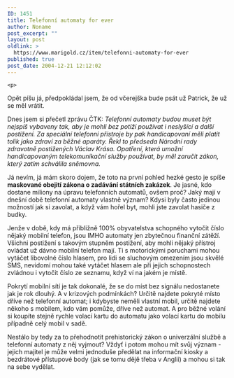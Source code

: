 ```yaml
---
ID: 1451
title: Telefonní automaty for ever
author: Noname
post_excerpt: ""
layout: post
oldlink: >
  https://www.marigold.cz/item/telefonni-automaty-for-ever
published: true
post_date: 2004-12-21 12:12:02
---
```

	<p>
Opět píšu já, předpokládal jsem, že od včerejška bude psát už Patrick, že už se měl vrátit.</p>
<p>
Dnes jsem si přečetl zprávu ČTK: <span style="font-style: italic;">Telefonní automaty budou muset být nejspíš vybaveny tak, aby je mohli bez potíží používat i neslyšící a další postižení. Za speciální telefonní přístroje by pak handicapovaní měli platit tolik jako zdraví za běžné aparáty. Řekl to předseda Národní rady zdravotně postižených Václav Krása. Opatření, která umožní handicapovaným telekomunikační služby používat, by měl zaručit zákon, který zatím schválila sněmovna.</span></p>
<p>
Já nevím, já mám skoro dojem, že toto na první pohled hezké gesto je spíše <span style="font-weight: bold;">maskované obejití zákona o zadávání státních zakázek</span>. Je jasné, kdo dostane miliony na úpravu telefonních automatů, ovšem proč? Jaký mají v dnešní době telefonní automaty vlastně význam? Kdysi byly často jedinou možností jak si zavolat, a když vám hořel byt, mohli jste zavolat hasiče z budky.</p>
<p>
Jenže v době, kdy má přibližně 100% obyvatelstva schopného vytočit číslo nějaký mobilní telefon, jsou IMHO automaty jen zbytečnou finanční zátěží. Všichni postižení s takovým stupněm postižení, aby mohli nějaký přístroj ovládat už dávno mobilní telefon mají. Ti s motorickými poruchami mohou vytáčet libovolné číslo hlasem, pro lidi se sluchovým omezením jsou skvělé SMS, nevidomí mohou také vytáčet hlasem ale při jejich schopnostech zvládnou i vytočit číslo ze seznamu, když ví na jakém je místě.</p>
<p>
Pokrytí mobilní sítí je tak dokonalé, že se do míst bez signálu nedostanete jak je rok dlouhý. A v krizových podmínkách? Určitě najdete pokryté místo dříve než telefonní automat; i kdybyste neměli vlastní mobil, určitě najdete někoho s mobilem, kdo vám pomůže, dříve než automat. A pro běžné volání si koupíte stejně rychle volací kartu do automatu jako volací kartu do mobilu případně celý mobil v sadě.</p>
<p>
Nestálo by tedy za to přehodnotit prehistorický zákon o univerzální službě a telefonní automaty z něj vyjmout? Vždyť i potom mohou mít svůj význam - jejich majitel je může velmi jednoduše předělat na informační kiosky a bezdrátové přístupové body (jak se tomu dějě třeba v Anglii) a mohou si tak na sebe vydělat. </p>
